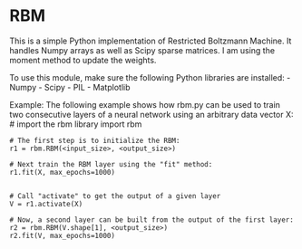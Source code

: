 RBM
===

This is a simple Python implementation of Restricted Boltzmann Machine. 
It handles Numpy arrays as well as Scipy sparse matrices. 
I am using the moment method to update the weights.

To use this module, make sure the following Python libraries are installed:
    - Numpy
    - Scipy
    - PIL
    - Matplotlib
    
Example: The following example shows how rbm.py can be used to train two consecutive layers of a neural network using an arbitrary data vector X:
    # import the rbm library
    import rbm
    
    # The first step is to initialize the RBM:
    r1 = rbm.RBM(<input_size>, <output_size>)
    
    # Next train the RBM layer using the "fit" method:
    r1.fit(X, max_epochs=1000)
    

    # Call "activate" to get the output of a given layer
    V = r1.activate(X)
    
    # Now, a second layer can be built from the output of the first layer:
    r2 = rbm.RBM(V.shape[1], <output_size>)
    r2.fit(V, max_epochs=1000)
    
